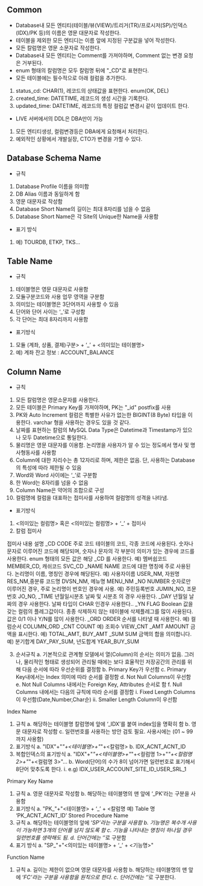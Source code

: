 ## Common
* Database내 모든 엔티티(테이블/뷰(VIEW)/트리거(TR)/프로시저(SP)/인덱스(IDX)/PK 등)의 이름은 영문 대문자로 작성한다. 
* 테이블을 제외한 모든 엔티디는 이름 앞에 지정된 구분값을 넣어 작성한다.
* 모든 칼럼명은 영문 소문자로 작성한다.
* Database내 모든 엔티티는 Comment를 가져야하며, Comment 없는 변경 요청은 거부된다.
* enum 형태의 칼럼명은 모두 칼럼명 뒤에 "_CD"로 표현한다.
* 모든 테이블에는 필수적으로 아래 컬럼을 추가한다. 
 1. status_cd: CHAR(1), 레코드의 상태값을 표현한다. enum(OK, DEL)
 1. created_time: DATETIME, 레코드의 생성 시간을 기록한다.
 1. updated_time: DATETIME, 레코드의 특정 컬럼값 변경시 같이 업데이트 한다.
* LIVE 서버에서의 DDL은 DBA만이 가능 
 1. 모든 엔티티생성, 컬럼변경등은 DBA에게 요청해서 처리한다. 
 1. 예외적인 상황에서 개발실장, CTO가 변경을 가할 수 있다. 

## Database Schema Name
* 규칙 
 1. Database Profile 이름을 의미함
 1. DB Alias 이름과 동일하게 함
 1. 영문 대문자로 작성함
 1. Database Short Name의 길이는 최대 8자리를 넘을 수 없음
 1. Database Short Name은 각 Site의 Unique한 Name을 사용함
* 표기 방식 
 1. <Database Short Name>
    예) TOURDB, ETKP, TKS…

## Table Name
* 규칙 
 1. 테이블명은 영문 대문자로 사용함
 1. 모듈구분코드와 사용 업무 영역을 구분함
 1. 의미있는 테이블명은 3단어까지 사용할 수 있음
 1. 단어와 단어 사이는 ‘_’로 구성함
 1. 각 단어는 최대 8자리까지 사용함
* 표기방식 
 1. 모듈 (계좌, 상품, 결제)구분> + ‘_’ + <의미있는 테이블명> 
 1. 예) 계좌 잔고 정보 : ACCOUNT_BALANCE

## Column Name
* 규칙 
 1. 모든 칼럼명은 영문소문자를 사용한다.
 1. 모든 테이블은 Primary Key를 가져야하며, PK는 "_id" postfix를 사용
 1. PK와 Auto Increment 컬럼은 특별한 사유가 없는한 BIGINT(8 Byte) 타입을 이용한다. varchar 형을 사용하는 경우도 있을 것 같다. 
 1. 날짜를 표현하는 칼럼의 MySQL Data Type은 Datetime과 Timestamp가 있으나 모두 Datetime으로 통일한다. 
 1. 물리명은 영문 대문자를 이용함. 논리명을 사용자가 알 수 있는 정도에서 명사 및 명사형동사를 사용함
 1. Column에 대한 자리수는 총 12자리로 하며, 제한은 없음. 단, 사용하는 Database의 특성에 따라 제한될 수 있음
 1. Word와 Word 사이에는 ‘_’로 구분함
 1. 한 Word는 8자리를 넘을 수 없음
 1. Column Name은 약어의 조합으로 구성
 1. 컬럼명에 컬럼을 대표하는 접미사를 사용하여 컬럼명의 성격을 나타냄.
* 표기방식
 1. <의미있는 컬럼명> 혹은 <의미있는 컬럼명> + ‘_’ + 접미사
 1. 칼럼 접미사

접미사	내용	설명
_CD	CODE	주로 코드 테이블의 코드, 각종 코드에 사용된다. 숫자나 문자로 이루어진 코드에 해당되며, 숫자나 문자의 각 부분이 의미가 있는 경우에 코드를 사용한다. 
enum 형태의 모든 값은 해당 _CD 를 사용한다. 예) 멤버쉽코드 MEMBER_CD, 캐쉬코드 SVC_CD
_NAME	NAME	코드에 대한 명칭에 주로 사용된다. 논리명이 이름, 명칭인 경우에 해당된다.
예) 사용자이름 USER_NM, 자원명 RES_NM,중분류 코드명 DVSN_NM, 메뉴명 MENU_NM
_NO	NUMBER	숫자로만 이루어진 경우, 주로 논리명이 번호인 경우에 사용.
예) 주민등록번호 JUMIN_NO, 조문번호 JO_NO,
_TIME	년월일시분초	날짜 및 시분초 의 경우 사용한다.
_DAY	년월일	날짜의 경우 사용한다. 날짜 타입이 CHAR 인경우 사용한다..
_YN	FLAG	Boolean 값을 갖는 컬럼의 플레그값이다. 종종 삭제하지 않는 테이블에 삭제플레그를 많이 사용된다. 값은 0/1 이나 Y/N를 많이 사용한다.
_ORD	ORDER	순서를 나타낼 때 사용한다. 
예) 컬럼순서 COLUMN_ORD
_CNT	COUNT	예) 조회수 VIEW_CNT
_AMT	AMOUNT	금액을 표시한다. 예) TOTAL_AMT, BUY_AMT
_SUM	SUM	금액의 합을 의미합니다. 예) 분기합계 DAY_PAY_SUM, 년도합계 YEAR_BUY_SUM

3.	순서규칙
a.	기본적으로 관계형 모델에서 열(Column)의 순서는 의미가 없음. 그러나, 물리적인 형태로 생성되어 관리될 때에는 보다 효율적인 저장공간의 관리를 위해 다음 순서에 따라 우선순위를 결정함
b.	Primary Key가 우선함
c.	Primary Key내에서는 Index 의미에 따라 순서를 결정함
d.	Not Null Columns이 우선함
e.	Not Null Columns 내에서는 Foreign Key, Attributes 순서로 함
f.	Null Columns 내에서는 다음의 규칙에 따라 순서를 결정함
i.	Fixed Length Columns이 우선함(Date,Number,Char순)
ii.	Smaller Length Column이 우선함

Index Name
1.	규칙
a.	해당하는 테이블명  칼럼명에 앞에 ‘_IDX’를 붙여 index임을 명확히 함
b.	영문 대문자로 작성함
c.	일련번호를 사용하는 방안 검토 필요. 사용시에는 (01 ~ 99까지 사용함)
2.	표기방식
a.	"IDX"+"_"+<테이블명>+"_"+<칼럼명>
b.	IDX_ACNT_ACNT_ID
3.	복합인덱스의 표기방식 
a.	"IDX"+"_"+<테이블명>+"_"+<컬럼명 1>+"_"+<컬럼명 2>+"_"+<컬럼명 3>"...
b.	Word(단어)의 수가 8이 넘어가면 일련번호로 표기해서 8단어 맞추도록 한다. 
i.	e.g) IDX_USER_ACCOUNT_SITE_ID_USER_SRL_1
 
Primary Key Name
1.	규칙 
a.	영문 대문자로 작성함
b.	해당하는 테이블명의 맨 앞에 ‘_PK’라는 구분을 사용함
2.	표기방식
a.	"PK_"+"<테이블명> + ‘_’ + <칼럼명 
예) Table 명 ‘PK_ACNT_ACNT_ID’
Stored Procedure Name
1.	규칙 
a.	해당하는 테이블명의 앞에 ‘_SP’라는 구분을 사용함
b.	기능명은 복수개 사용이 가능하면 3개의 단어를 넘지 않도록 함
c.	기능을 나타내는 명칭이 하나일 경우 일련번호를 생략해도 됨.
d.	단어간에는 ‘_’로 구분함
2.	표기 방식
a.	"SP_"+"<의미있는 테이블명> + ‘_’ + <기능명>"

Function Name
1.	규칙
a.	길이는 제한이 없으며 영문 대문자를 사용함
b.	해당하는 테이블명의 맨 앞에 ‘_FC’라는 구분을 사용함을 원칙으로 한다.
c.	단어간에는 ‘_’로 구분한다.
